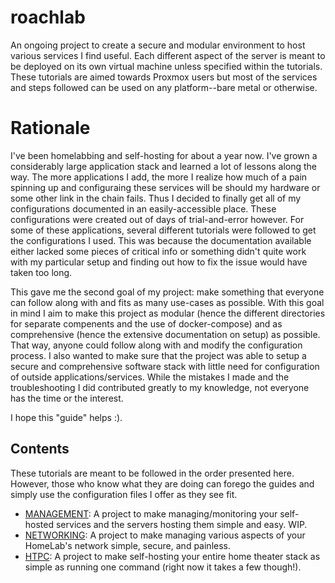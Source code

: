 # roachlab
An ongoing project to create a secure and modular environment to host various services I find useful. Each different aspect of the server is meant to be deployed on its own virtual machine unless specified within the tutorials. These tutorials are aimed towards Proxmox users but most of the services and steps followed can be used on any platform--bare metal or otherwise.

# Rationale
I've been homelabbing and self-hosting for about a year now. I've grown a considerably large application stack and learned a lot of lessons along the way. The more applications I add, the more I realize how much of a pain spinning up and configuraing these services will be should my hardware or some other link in the chain fails. Thus I decided to finally get all of my configurations documented in an easily-accessible place. These configurations were created out of days of trial-and-error however. For some of these applications, several different tutorials were followed to get the configurations I used. This was because the documentation available either lacked some pieces of critical info or something didn't quite work with my particular setup and finding out how to fix the issue would have taken too long. 

This gave me the second goal of my project: make something that everyone can follow along with and fits as many use-cases as possible. With this goal in mind I aim to make this project as modular (hence the different directories for separate compenents and the use of docker-compose) and as comprehensive (hence the extensive documentation on setup) as possible. That way, anyone could follow along with and modify the configuration process. I also wanted to make sure that the project was able to setup a secure and comprehensive software stack with little need for configuration of outside applications/services. While the mistakes I made and the troubleshooting I did contributed greatly to my knowledge, not everyone has the time or the interest. 

I hope this "guide" helps :).

## Contents
These tutorials are meant to be followed in the order presented here. However, those who know what they are doing can forego the guides and simply use the configuration files I offer as they see fit.
- [MANAGEMENT](/management): A project to make managing/monitoring your self-hosted services and the servers hosting them simple and easy. WIP.
- [NETWORKING](/networking): A project to make managing various aspects of your HomeLab's network simple, secure, and painless.
- [HTPC](htpc/): A project to make self-hosting your entire home theater stack as simple as running one command (right now it takes a few though!).
